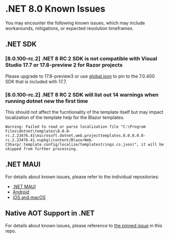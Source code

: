 # .NET 8.0 Known Issues

You may encounter the following known issues, which may include workarounds, mitigations, or expected resolution timeframes.

## .NET SDK

### [8.0.100-rc.2] .NET 8 RC 2 SDK is not compatible with Visual Studio 17.7 or 17.8-preview 2 for Razor projects

Please upgrade to 17.8-preview3 or use [global.json](https://learn.microsoft.com/dotnet/core/tools/global-json) to pin to the 7.0.400 SDK that is included with 17.7.

### [8.0.100-rc.2] .NET 8 RC 2 SDK will list out 14 warnings when running dotnet new the first time

This should not affect the fucntionality of the template itself but may impact localization of the template help for the Blazor templates.

```
Warning: Failed to read or parse localization file "C:\Program Files\dotnet\templates\8.0.0-rc.2.23476.41\microsoft.dotnet.web.projecttemplates.8.0.8.0.0-rc.2.23476.41.nupkg(/content/BlazorWeb-CSharp/.template.config/localize/templatestrings.cs.json)", it will be skipped from further processing.
```

## .NET MAUI

For details about known issues, please refer to the individual repositories:

- [.NET MAUI](https://github.com/dotnet/maui/wiki/Known-Issues/)
- [Android](https://github.com/xamarin/xamarin-android/wiki/Known-issues-in-.NET)
- [iOS and macOS](https://github.com/xamarin/xamarin-macios/wiki/Known-issues-in-.NET8)

## Native AOT Support in .NET

For details about known issues, please reference to [the pinned issue](https://github.com/dotnet/core/issues/8288) in this repo.
